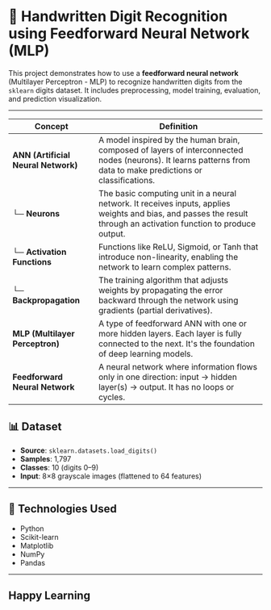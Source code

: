 # 🧠 Handwritten Digit Recognition using Feedforward Neural Network (MLP)

This project demonstrates how to use a **feedforward neural network** (Multilayer Perceptron - MLP) to recognize handwritten digits from the `sklearn` digits dataset. It includes preprocessing, model training, evaluation, and prediction visualization.

---

| **Concept**                         | **Definition**                                                                                                                                                      |
| ----------------------------------- | ------------------------------------------------------------------------------------------------------------------------------------------------------------------- |
| **ANN (Artificial Neural Network)** | A model inspired by the human brain, composed of layers of interconnected nodes (neurons). It learns patterns from data to make predictions or classifications.     |
| └─ **Neurons**                      | The basic computing unit in a neural network. It receives inputs, applies weights and bias, and passes the result through an activation function to produce output. |
| └─ **Activation Functions**         | Functions like ReLU, Sigmoid, or Tanh that introduce non-linearity, enabling the network to learn complex patterns.                                                 |
| └─ **Backpropagation**              | The training algorithm that adjusts weights by propagating the error backward through the network using gradients (partial derivatives).                            |
| **MLP (Multilayer Perceptron)**     | A type of feedforward ANN with one or more hidden layers. Each layer is fully connected to the next. It's the foundation of deep learning models.                   |
| **Feedforward Neural Network**      | A neural network where information flows only in one direction: input → hidden layer(s) → output. It has no loops or cycles.                                        |


## 📊 Dataset

- **Source**: `sklearn.datasets.load_digits()`
- **Samples**: 1,797
- **Classes**: 10 (digits 0–9)
- **Input**: 8×8 grayscale images (flattened to 64 features)

---

## 🚀 Technologies Used

- Python
- Scikit-learn
- Matplotlib
- NumPy
- Pandas

---

## Happy Learning
